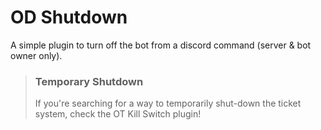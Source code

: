 # OD Shutdown
A simple plugin to turn off the bot from a discord command (server & bot owner only).

> ### Temporary Shutdown
> If you're searching for a way to temporarily shut-down the ticket system, check the OT Kill Switch plugin!